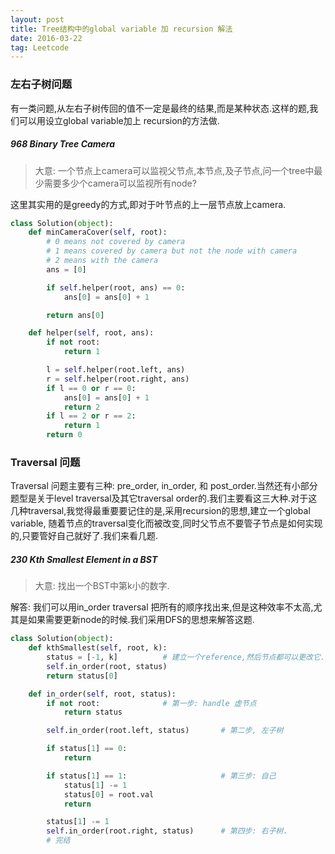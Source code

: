 ```yaml
---
layout: post
title: Tree结构中的global variable 加 recursion 解法
date: 2016-03-22
tag: Leetcode
---
```


### 左右子树问题

有一类问题,从左右子树传回的值不一定是最终的结果,而是某种状态.这样的题,我们可以用设立global variable加上 recursion的方法做.


##### 968 Binary Tree Camera
> 大意: 一个节点上camera可以监视父节点,本节点,及子节点,问一个tree中最少需要多少个camera可以监视所有node?

这里其实用的是greedy的方式,即对于叶节点的上一层节点放上camera.
```python
class Solution(object):
    def minCameraCover(self, root):
        # 0 means not covered by camera
        # 1 means covered by camera but not the node with camera
        # 2 means with the camera
        ans = [0]

        if self.helper(root, ans) == 0:
            ans[0] = ans[0] + 1

        return ans[0]

    def helper(self, root, ans):
        if not root:
            return 1

        l = self.helper(root.left, ans)
        r = self.helper(root.right, ans)
        if l == 0 or r == 0:
            ans[0] = ans[0] + 1
            return 2
        if l == 2 or r == 2:
            return 1
        return 0

```

### Traversal 问题

Traversal 问题主要有三种: pre_order, in_order, 和 post_order.当然还有小部分题型是关于level traversal及其它traversal order的.我们主要看这三大种.对于这几种traversal,我觉得最重要要记住的是,采用recursion的思想,建立一个global variable, 随着节点的traversal变化而被改变,同时父节点不要管子节点是如何实现的,只要管好自己就好了.我们来看几题.

##### 230 Kth Smallest Element in a BST
> 大意: 找出一个BST中第k小的数字.

解答: 我们可以用in_order traversal 把所有的顺序找出来,但是这种效率不太高,尤其是如果需要更新node的时候.我们采用DFS的思想来解答这题.

```python
class Solution(object):
    def kthSmallest(self, root, k):
        status = [-1, k]          # 建立一个reference,然后节点都可以更改它.第一个数字是记录结果,第二个数字记录进行到第几个了
        self.in_order(root, status)      
        return status[0]

    def in_order(self, root, status):
        if not root:              # 第一步: handle 虚节点
            return status

        self.in_order(root.left, status)       # 第二步, 左子树

        if status[1] == 0:
            return

        if status[1] == 1:                     # 第三步: 自己
            status[1] -= 1
            status[0] = root.val
            return

        status[1] -= 1
        self.in_order(root.right, status)      # 第四步: 右子树.
        # 完结
```
